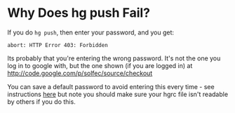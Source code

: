 # Why Does hg push Fail? #
If you do `hg push`, then enter your password, and you get:

`abort: HTTP Error 403: Forbidden`

Its probably that you're entering the wrong password.  It's not the one you log in to google with, but the one shown (if you are logged in) at
http://code.google.com/p/solfec/source/checkout

You can save a default password to avoid entering this every time - see instructions [here](http://www.selenic.com/mercurial/wiki/FAQ#FAQ.2FCommonProblems.How_can_I_store_my_HTTP_login_once_and_for_all_.3F) but note you should make sure your hgrc file isn't readable by others if you do this.